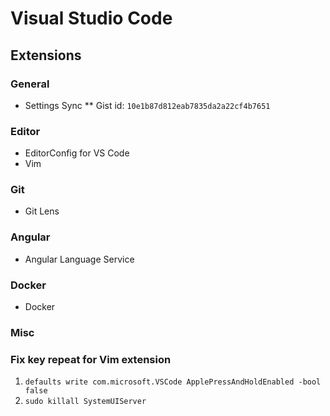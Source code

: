 # Visual Studio Code

## Extensions

### General

* Settings Sync
** Gist id: `10e1b87d812eab7835da2a22cf4b7651`

### Editor

* EditorConfig for VS Code
* Vim

### Git

* Git Lens

### Angular

* Angular Language Service

### Docker

* Docker

### Misc

### Fix key repeat for Vim extension

1. `defaults write com.microsoft.VSCode ApplePressAndHoldEnabled -bool false`
2. `sudo killall SystemUIServer`

